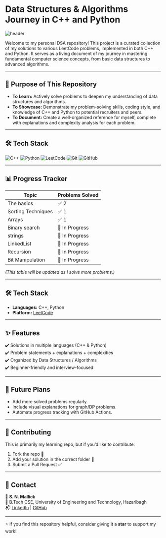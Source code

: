 # Data Structures & Algorithms Journey in C++ and Python

![header](https://capsule-render.vercel.app/api?type=waving&color=auto&height=300&section=header&text=DSA%20Portfolio&fontSize=90)

Welcome to my personal DSA repository! This project is a curated collection of my solutions to various LeetCode problems, implemented in both C++ and Python. It serves as a living document of my journey in mastering fundamental computer science concepts, from basic data structures to advanced algorithms.

---

## 🎯 Purpose of This Repository

* **To Learn:** Actively solve problems to deepen my understanding of data structures and algorithms.
* **To Showcase:** Demonstrate my problem-solving skills, coding style, and knowledge of C++ and Python to potential recruiters and peers.
* **To Document:** Create a well-organized reference for myself, complete with explanations and complexity analysis for each problem.

---

## 🛠️ Tech Stack

![C++](https://img.shields.io/badge/C++-%2300599C.svg?style=for-the-badge&logo=c%2B%2B&logoColor=white)
![Python](https://img.shields.io/badge/python-3670A0?style=for-the-badge&logo=python&logoColor=ffdd54)
![LeetCode](https://img.shields.io/badge/-LeetCode-FFA116?style=for-the-badge&logo=LeetCode&logoColor=black)
![Git](https://img.shields.io/badge/git-%23F05033.svg?style=for-the-badge&logo=git&logoColor=white)
![GitHub](https://img.shields.io/badge/github-%23121011.svg?style=for-the-badge&logo=github&logoColor=white)

---

## 📊 Progress Tracker
| Topic              | Problems Solved |
|--------------------|-----------------|
| The basics             |  ✅ 2 |
| Sorting Techniques        |  ✅ 1 |
| Arrays |  ✅ 1 |
| Binary search |  🚧 In Progress |
| strings |  🚧 In Progress |
| LinkedList |  🚧 In Progress |
| Recursion |  🚧 In Progress |
| Bit Manipulation |  🚧 In Progress |

*(This table will be updated as I solve more problems.)*  

---

## 🛠️ Tech Stack
- **Languages:** C++, Python  
- **Platform:** [LeetCode](https://leetcode.com/)  

---

## ✨ Features
✔️ Solutions in multiple languages (C++ & Python)  
✔️ Problem statements + explanations + complexities  
✔️ Organized by Data Structures / Algorithms  
✔️ Beginner-friendly and interview-focused  

---

## 📌 Future Plans
- Add more solved problems regularly.  
- Include visual explanations for graph/DP problems.  
- Automate progress tracking with GitHub Actions.  

---

## 🤝 Contributing
This is primarily my learning repo, but if you’d like to contribute:
1. Fork the repo 🍴
2. Add your solution in the correct folder 📂
3. Submit a Pull Request ✅

---

## 📧 Contact
👤 **S. N. Mallick**  
📍 B.Tech CSE, University of Engineering and Technology, Hazaribagh  
📬 [LinkedIn](https://www.linkedin.com/in/snmallick2401/) | [GitHub](https://github.com/snmallick2401)  

---

⭐ If you find this repository helpful, consider giving it a **star** to support my work!
